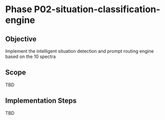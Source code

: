 # Phase P02-situation-classification-engine

## Objective
Implement the intelligent situation detection and prompt routing engine based on the 10 spectra

## Scope
TBD

## Implementation Steps
TBD
